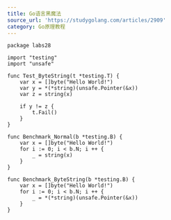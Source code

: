 ```yaml
---
title: Go语言黑魔法
source_url: 'https://studygolang.com/articles/2909'
category: Go原理教程
---
```


<pre><code class="language-go"><span class="kn">package</span> <span class="nx">labs28</span>

<span class="kn">import</span> <span class="s">"testing"</span>
<span class="kn">import</span> <span class="s">"unsafe"</span>

<span class="kd">func</span> <span class="nx">Test_ByteString</span><span class="p">(</span><span class="nx">t</span> <span class="o">*</span><span class="nx">testing</span><span class="p">.</span><span class="nx">T</span><span class="p">)</span> <span class="p">{</span>
	<span class="kd">var</span> <span class="nx">x</span> <span class="p">=</span> <span class="p">[]</span><span class="nb">byte</span><span class="p">(</span><span class="s">"Hello World!"</span><span class="p">)</span>
	<span class="kd">var</span> <span class="nx">y</span> <span class="p">=</span> <span class="o">*</span><span class="p">(</span><span class="o">*</span><span class="kt">string</span><span class="p">)(</span><span class="nx">unsafe</span><span class="p">.</span><span class="nx">Pointer</span><span class="p">(</span><span class="o">&</span><span class="nx">x</span><span class="p">))</span>
	<span class="kd">var</span> <span class="nx">z</span> <span class="p">=</span> <span class="nb">string</span><span class="p">(</span><span class="nx">x</span><span class="p">)</span>

	<span class="k">if</span> <span class="nx">y</span> <span class="o">!=</span> <span class="nx">z</span> <span class="p">{</span>
		<span class="nx">t</span><span class="p">.</span><span class="nx">Fail</span><span class="p">()</span>
	<span class="p">}</span>
<span class="p">}</span>

<span class="kd">func</span> <span class="nx">Benchmark_Normal</span><span class="p">(</span><span class="nx">b</span> <span class="o">*</span><span class="nx">testing</span><span class="p">.</span><span class="nx">B</span><span class="p">)</span> <span class="p">{</span>
	<span class="kd">var</span> <span class="nx">x</span> <span class="p">=</span> <span class="p">[]</span><span class="nb">byte</span><span class="p">(</span><span class="s">"Hello World!"</span><span class="p">)</span>
	<span class="k">for</span> <span class="nx">i</span> <span class="o">:=</span> <span class="mi">0</span><span class="p">;</span> <span class="nx">i</span> <span class="p"><</span> <span class="nx">b</span><span class="p">.</span><span class="nx">N</span><span class="p">;</span> <span class="nx">i</span> <span class="o">++</span> <span class="p">{</span>
		<span class="nx">_</span> <span class="p">=</span> <span class="nb">string</span><span class="p">(</span><span class="nx">x</span><span class="p">)</span>
	<span class="p">}</span>
<span class="p">}</span>

<span class="kd">func</span> <span class="nx">Benchmark_ByteString</span><span class="p">(</span><span class="nx">b</span> <span class="o">*</span><span class="nx">testing</span><span class="p">.</span><span class="nx">B</span><span class="p">)</span> <span class="p">{</span>
	<span class="kd">var</span> <span class="nx">x</span> <span class="p">=</span> <span class="p">[]</span><span class="nb">byte</span><span class="p">(</span><span class="s">"Hello World!"</span><span class="p">)</span>
	<span class="k">for</span> <span class="nx">i</span> <span class="o">:=</span> <span class="mi">0</span><span class="p">;</span> <span class="nx">i</span> <span class="p"><</span> <span class="nx">b</span><span class="p">.</span><span class="nx">N</span><span class="p">;</span> <span class="nx">i</span> <span class="o">++</span> <span class="p">{</span>
		<span class="nx">_</span> <span class="p">=</span> <span class="o">*</span><span class="p">(</span><span class="o">*</span><span class="kt">string</span><span class="p">)(</span><span class="nx">unsafe</span><span class="p">.</span><span class="nx">Pointer</span><span class="p">(</span><span class="o">&</span><span class="nx">x</span><span class="p">))</span>
	<span class="p">}</span>
<span class="p">}</span>
</code></pre>